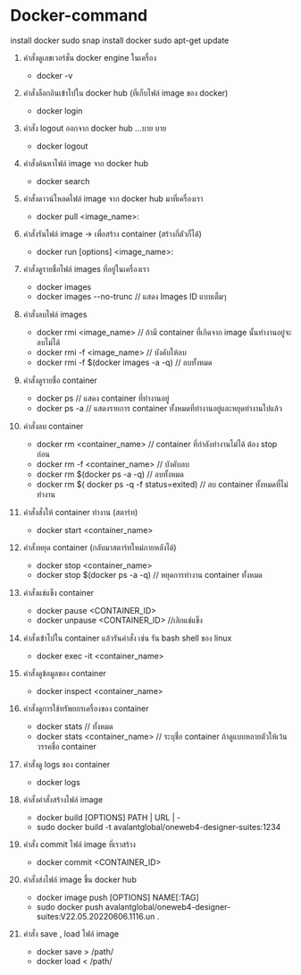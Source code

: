 # Docker-command
install docker sudo snap install docker
sudo apt-get update

1) คำสั่งดูเลขเวอร์ชั่น docker engine ในเครื่อง
	- docker -v 

2) คำสั่งล็อกอินเข้าไปใน docker hub (ที่เก็บไฟล์ image ของ docker)
	- docker login

3) คำสั่ง logout ออกจาก docker hub ...บาย บาย
	- docker logout 

4) คำสั่งค้นหาไฟล์ image จาก docker hub
	- docker search <IMAGE>

5) คำสั่งดาวน์โหลดไฟล์ image จาก docker hub มาที่เครื่องเรา
	- docker pull <image_name>:<tag> 

6) คำสั่งรันไฟล์ image  -> เพื่อสร้าง container (สร้างกี่ตัวก็ได้)
	- docker run [options] <image_name>:<tag>

7) คำสั่งดูรายชื่อไฟล์ images ที่อยู่ในเครื่องเรา
	- docker images
	- docker images --no-trunc // แสดง Images ID แบบเต็มๆ

8) คำสั่งลบไฟล์ images 
	- docker rmi <image_name> // ถ้ามี container ที่เกิดจาก image นั้นทำงานอยู่จะลบไม่ได้
	- docker rmi -f <image_name> // บังคับให้ลบ
	- docker rmi -f $(docker images -a -q) // ลบทั้งหมด

9) คำสั่งดูรายชื่อ container 
	- docker ps // แสดง container ที่ทำงานอยู่
	- docker ps -a // แสดงรายการ container ทั้งหมดที่ทำงานอยู่และหยุดทำงานไปแล้ว

10) คำสั่งลบ container
	- docker rm <container_name> // container ที่กำลังทำงานไม่ได้ ต้อง stop ก่อน
	- docker rm -f <container_name> // บังคับลบ
	- docker rm $(docker ps -a -q) // ลบทั้งหมด
	- docker rm $( docker ps -q -f status=exited) // ลบ container ทั้งหมดที่ไม่ทำงาน

11) คำสั่งสั่งให้ container ทำงาน (สตาร์ท)
	- docker start <container_name>

12) คำสั่งหยุด container (กลับมาสตาร์ทใหม่ภายหลังได้)
	- docker stop <container_name>
	- docker stop $(docker ps -a -q) // หยุดการทำงาน container ทั้งหมด

13) คำสั่งแช่แข็ง container
	- docker pause <CONTAINER_ID> 
	- docker unpause <CONTAINER_ID> //เลิกแช่แข็ง

14) คำสั่งเข้าไปใน container แล้วรันคำสั่ง เช่น รัน bash shell ของ linux
	- docker exec -it <container_name> <command>

14) คำสั่งดูข้อมูลของ container
	- docker inspect <container_name>

15) คำสั่งดูการใช้ทรัพยกรเครื่องของ container
	- docker stats // ทั้งหมด
	- docker stats <container_name> // ระบุชื่อ container ถ้าดูแบบหลายตัวให้เว้นวรรคชื่อ container

16) คำสั่งดู logs ของ container
	- docker logs 

16) คำสั่งคำสั่งสร้างไฟล์ image
	- docker build [OPTIONS] PATH | URL | -
	- sudo docker build -t avalantglobal/oneweb4-designer-suites:1234

17) คำสั่ง commit ไฟล์ image ที่เราสร้าง
	- docker commit  <CONTAINER_ID> <NEW IMAGE NAME>

18) คำสั่งส่งไฟล์ image  ขึ้น docker hub
	- docker image push [OPTIONS] NAME[:TAG]
	- sudo docker push avalantglobal/oneweb4-designer-suites:V22.05.20220606.1116.un .

19) คำสั่ง save , load ไฟล์ image
	- docker save <imagesname> > /path/<name>
	- docker load < /path/<name>

